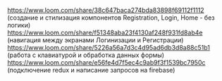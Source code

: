 https://www.loom.com/share/38c647baca274bda83898f69112f1112 (создание и стилизация компонентов Registration, Login, Home - без логики) <br />
https://www.loom.com/share/f51348aba23f4130af248f931fd8ab4e (навигация между экранами Логинизации и Регистрации) <br />
https://www.loom.com/share/5226a56a7d3c4d95ad6db3d8a88c51b1 (работа с клавиатурой и обработка данных формы) <br />
https://www.loom.com/share/e56fe4d7f5ec4c9ab9f3f1539bc7950c (подключение redux и написание запросов на firebase) <br />
